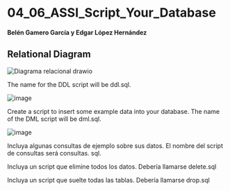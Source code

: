 # 04_06_ASSI_Script_Your_Database
#### Belén Gamero García y Edgar López Hernández

## Relational Diagram
![Diagrama relacional drawio](https://user-images.githubusercontent.com/91567318/214814492-e9ea4301-01fc-448f-a9e4-4b6659d829d7.png)

The name for the DDL script will be ddl.sql.

![image](https://user-images.githubusercontent.com/91567318/215176071-82f6e3b0-20b3-4ff2-aa76-fbe1e2afbdde.png)

Create a script to insert some example data into your database. The name of the DML script will be dml.sql.

![image](https://user-images.githubusercontent.com/91567318/215176785-2fbda927-36a2-401f-9190-d824353754ed.png)

Incluya algunas consultas de ejemplo sobre sus datos. El nombre del script de consultas será consultas.
sql.

Incluya un script que elimine todos los datos. Debería llamarse delete.sql

Incluya un script que suelte todas las tablas. Debería llamarse drop.sql
